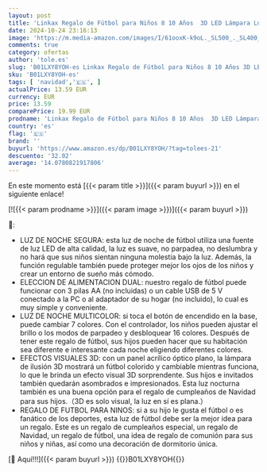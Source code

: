 ```yaml
---
layout: post
title: 'Linkax Regalo de Fútbol para Niños 8 10 Años  3D LED Lámpara Luz de Noche con Control Remoto  Regalos Comunión para Niños  Niño  Cumpleaños Navidad Decoración'
date: 2024-10-24 23:16:13
image: 'https://m.media-amazon.com/images/I/61ooxK-k9oL._SL500_._SL400_.jpg'
comments: true
category: ofertas
author: 'tole.es'
slug: 'B01LXY8YOH-es Linkax Regalo de Fútbol para Niños 8 10 Años 3D LED...'
sku: 'B01LXY8YOH-es'
tags: [ 'navidad','🇪🇸', ]
actualPrice: 13.59 EUR
currency: EUR
price: 13.59
comparePrice: 19.99 EUR
prodname: 'Linkax Regalo de Fútbol para Niños 8 10 Años  3D LED Lámpara Luz de Noche con Control Remoto  Regalos Comunión para Niños  Niño  Cumpleaños Navidad Decoración'
country: 'es'
flag: '🇪🇸'
brand: ''
buyurl: 'https://www.amazon.es/dp/B01LXY8YOH/?tag=tolees-21'
descuento: '32.02'
average: '14.0780821917806'
---
```


En este momento está [{{< param title >}}]({{< param buyurl >}}) en el siguiente enlace!

[![{{< param prodname >}}]({{< param image >}})]({{< param buyurl >}})

🔎:

- LUZ DE NOCHE SEGURA: esta luz de noche de fútbol utiliza una fuente de luz LED de alta calidad, la luz es suave, no parpadea, no deslumbra y no hará que sus niños sientan ninguna molestia bajo la luz. Además, la función regulable también puede proteger mejor los ojos de los niños y crear un entorno de sueño más cómodo.
- ELECCION DE ALIMENTACION DUAL: nuestro regalo de fútbol puede funcionar con 3 pilas AA (no incluidas) o un cable USB de 5 V conectado a la PC o al adaptador de su hogar (no incluido), lo cual es muy simple y conveniente.
- LUZ DE NOCHE MULTICOLOR: si toca el botón de encendido en la base, puede cambiar 7 colores. Con el controlador, los niños pueden ajustar el brillo o los modos de parpadeo y desbloquear 16 colores. Después de tener este regalo de fútbol, sus hijos pueden hacer que su habitación sea diferente e interesante cada noche eligiendo diferentes colores.
- EFECTOS VISUALES 3D: con un panel acrílico óptico plano, la lámpara de ilusión 3D mostrará un fútbol colorido y cambiable mientras funciona, lo que le brinda un efecto visual 3D sorprendente. Sus hijos e invitados también quedarán asombrados e impresionados. Esta luz nocturna también es una buena opción para el regalo de cumpleaños de Navidad para sus hijos.（3D es solo visual, la luz en sí es plana.）
- REGALO DE FUTBOL PARA NINOS: si a su hijo le gusta el fútbol o es fanático de los deportes, esta luz de fútbol debe ser la mejor idea para un regalo. Este es un regalo de cumpleaños especial, un regalo de Navidad, un regalo de fútbol, ​​una idea de regalo de comunión para sus niños y niñas, así como una decoración de dormitorio única.

[🛒 Aquí!!!]({{< param buyurl >}})
{{<world>}}B01LXY8YOH{{</world>}}
